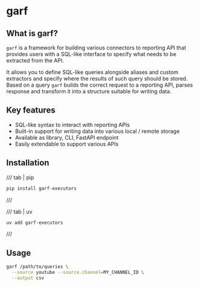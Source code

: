 # garf

## What is garf?

`garf` is a framework for building various connectors to reporting API that provides
users with a SQL-like interface to specify what needs to be extracted from the API.

It allows you to define SQL-like queries alongside aliases and custom extractors and specify where the results of such query should be stored.\
Based on a query `garf` builds the correct request to a reporting API, parses response
and transform it into a structure suitable for writing data.

## Key features


* SQL-like syntax to interact with reporting APIs
* Built-in support for writing data into various local / remote storage
* Available as library, CLI, FastAPI endpoint
* Easily extendable to support various APIs


## Installation

/// tab | pip
```bash
pip install garf-executors
```
///

/// tab | uv
```bash
uv add garf-executors
```
///


## Usage

```bash
garf /path/to/queries \
  --source youtube --source.channel=MY_CHANNEL_ID \
  --output csv
```
